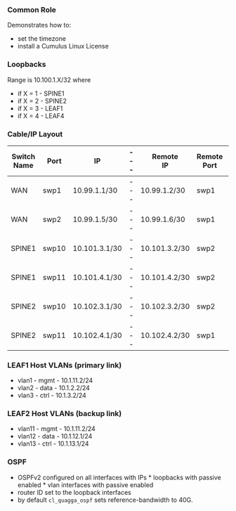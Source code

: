 ### Common Role
Demonstrates how to:
  * set the timezone 
  * install a Cumulus Linux License

### Loopbacks

Range is 10.100.1.X/32  where

* if X = 1 - SPINE1
* if X = 2 - SPINE2
* if X = 3 - LEAF1
* if X = 4 - LEAF4

### Cable/IP Layout

| Switch Name  | Port | IP  | ---  | Remote <br>IP | Remote Port | Remote Switch|
| -------------|---   | --- | ---- |--- |           ---      | --- |
| WAN | swp1 |  10.99.1.1/30 | --- | 10.99.1.2/30|  swp1 | SPINE1 |
| WAN| swp2 | 10.99.1.5/30| --- |10.99.1.6/30 | swp1 | SPINE2|
| SPINE1 | swp10 | 10.101.3.1/30 | --- | 10.101.3.2/30 | swp2 | LEAF1 |
| SPINE1 | swp11 |  10.101.4.1/30 | ---| 10.101.4.2/30 | swp2 | LEAF1 |
| SPINE2 | swp10 |  10.102.3.1/30 |  ---|  10.102.3.2/30 | swp2 | LEAF1|
| SPINE2 | swp11 | 10.102.4.1/30 | --- | 10.102.4.2/30 | swp1  | LEAF2 |

### LEAF1 Host VLANs (primary link)
* vlan1 - mgmt - 10.1.11.2/24
* vlan2 - data - 10.1.2.2/24
* vlan3 - ctrl - 10.1.3.2/24

### LEAF2 Host VLANs (backup link)

*  vlan11 - mgmt - 10.1.11.2/24
* vlan12 - data - 10.1.12.1/24
*  vlan13 - ctrl - 10.1.13.1/24

### OSPF

* OSPFv2 configured on all interfaces with IPs
      * loopbacks with passive enabled
      *  vlan interfaces with passive enabled
* router ID set to the loopback interfaces
* by default `cl_quagga_ospf` sets reference-bandwidth to 40G.

